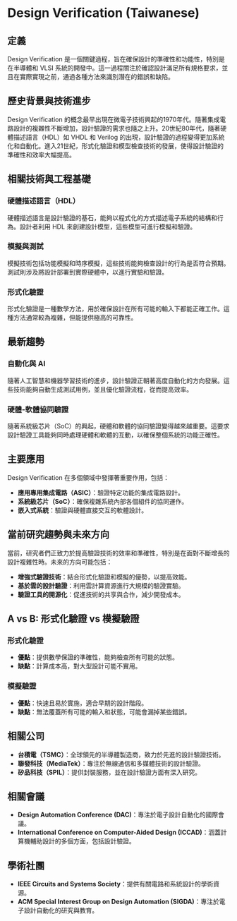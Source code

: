 # Design Verification (Taiwanese)

## 定義
Design Verification 是一個關鍵過程，旨在確保設計的準確性和功能性，特別是在半導體和 VLSI 系統的開發中。這一過程關注於確認設計滿足所有規格要求，並且在實際實現之前，通過各種方法來識別潛在的錯誤和缺陷。

## 歷史背景與技術進步
Design Verification 的概念最早出現在微電子技術興起的1970年代。隨著集成電路設計的複雜性不斷增加，設計驗證的需求也隨之上升。20世紀80年代，隨著硬體描述語言（HDL）如 VHDL 和 Verilog 的出現，設計驗證的過程變得更加系統化和自動化。進入21世紀，形式化驗證和模型檢查技術的發展，使得設計驗證的準確性和效率大幅提高。

## 相關技術與工程基礎
### 硬體描述語言（HDL）
硬體描述語言是設計驗證的基石，能夠以程式化的方式描述電子系統的結構和行為。設計者利用 HDL 來創建設計模型，這些模型可進行模擬和驗證。

### 模擬與測試
模擬技術包括功能模擬和時序模擬，這些技術能夠檢查設計的行為是否符合預期。測試則涉及將設計部署到實際硬體中，以進行實驗和驗證。

### 形式化驗證
形式化驗證是一種數學方法，用於確保設計在所有可能的輸入下都能正確工作。這種方法通常較為複雜，但能提供極高的可靠性。

## 最新趨勢
### 自動化與 AI
隨著人工智慧和機器學習技術的進步，設計驗證正朝著高度自動化的方向發展。這些技術能夠自動生成測試用例，並且優化驗證流程，從而提高效率。

### 硬體-軟體協同驗證
隨著系統級芯片（SoC）的興起，硬體和軟體的協同驗證變得越來越重要。這要求設計驗證工具能夠同時處理硬體和軟體的互動，以確保整個系統的功能正確性。

## 主要應用
Design Verification 在多個領域中發揮著重要作用，包括：
- **應用專用集成電路（ASIC）**：驗證特定功能的集成電路設計。
- **系統級芯片（SoC）**：確保複雜系統內部各個組件的協同運作。
- **嵌入式系統**：驗證與硬體直接交互的軟體設計。

## 當前研究趨勢與未來方向
當前，研究者們正致力於提高驗證技術的效率和準確性，特別是在面對不斷增長的設計複雜性時。未來的方向可能包括：
- **增強式驗證技術**：結合形式化驗證和模擬的優勢，以提高效能。
- **基於雲的設計驗證**：利用雲計算資源進行大規模的驗證實驗。
- **驗證工具的開源化**：促進技術的共享與合作，減少開發成本。

## A vs B: 形式化驗證 vs 模擬驗證
### 形式化驗證
- **優點**：提供數學保證的準確性，能夠檢查所有可能的狀態。
- **缺點**：計算成本高，對大型設計可能不實用。

### 模擬驗證
- **優點**：快速且易於實施，適合早期的設計階段。
- **缺點**：無法覆蓋所有可能的輸入和狀態，可能會漏掉某些錯誤。

## 相關公司
- **台積電（TSMC）**：全球領先的半導體製造商，致力於先進的設計驗證技術。
- **聯發科技（MediaTek）**：專注於無線通信和多媒體技術的設計驗證。
- **矽品科技（SPIL）**：提供封裝服務，並在設計驗證方面有深入研究。

## 相關會議
- **Design Automation Conference (DAC)**：專注於電子設計自動化的國際會議。
- **International Conference on Computer-Aided Design (ICCAD)**：涵蓋計算機輔助設計的多個方面，包括設計驗證。

## 學術社團
- **IEEE Circuits and Systems Society**：提供有關電路和系統設計的學術資源。
- **ACM Special Interest Group on Design Automation (SIGDA)**：專注於電子設計自動化的研究與教育。